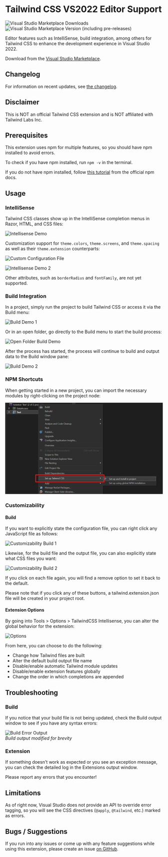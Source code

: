 # Tailwind CSS VS2022 Editor Support 

![Visual Studio Marketplace Downloads](https://img.shields.io/visual-studio-marketplace/d/TheronWang.TailwindCSSIntellisense)
![Visual Studio Marketplace Version (including pre-releases)](https://img.shields.io/visual-studio-marketplace/v/TheronWang.TailwindCSSIntellisense)

Editor features such as IntelliSense, build integration, among others for Tailwind CSS to enhance the development experience in Visual Studio 2022.

Download from the [Visual Studio Marketplace](https://marketplace.visualstudio.com/items?itemName=TheronWang.TailwindCSSIntellisense).

## Changelog

For information on recent updates, see [the changelog](https://github.com/theron-wang/VS2022-Editor-Support-for-Tailwind-CSS/blob/master/CHANGELOG.md).

## Disclaimer

This is NOT an official Tailwind CSS extension and is NOT affiliated with Tailwind Labs Inc. 

## Prerequisites

This extension uses npm for multiple features, so you should have npm installed to avoid errors.

To check if you have npm installed, run `npm -v` in the terminal.

If you do not have npm installed, follow [this tutorial](https://docs.npmjs.com/downloading-and-installing-node-js-and-npm) from the official npm docs.

## Usage

### IntelliSense

Tailwind CSS classes show up in the IntelliSense completion menus in Razor, HTML, and CSS files:

![Intellisense Demo](https://raw.githubusercontent.com/theron-wang/VS2022-Editor-Support-for-Tailwind-CSS/master/art/IntelliSense-Demo-1.gif)

Customization support for `theme.colors`, `theme.screens`, and `theme.spacing` as well as their `theme.extension` counterparts:

![Custom Configuration File](https://raw.githubusercontent.com/theron-wang/VS2022-Editor-Support-for-Tailwind-CSS/master/art/IntelliSense-Demo-2-Configuration.png)

![Intellisense Demo 2](https://raw.githubusercontent.com/theron-wang/VS2022-Editor-Support-for-Tailwind-CSS/master/art/IntelliSense-Demo-3.png)

Other attributes, such as `borderRadius` and `fontFamily`, are not yet supported.

### Build Integration

In a project, simply run the project to build Tailwind CSS or access it via the Build menu:

![Build Demo 1](https://raw.githubusercontent.com/theron-wang/VS2022-Editor-Support-for-Tailwind-CSS/master/art/Build-Demo-1.png)

Or in an open folder, go directly to the Build menu to start the build process:

![Open Folder Build Demo](https://raw.githubusercontent.com/theron-wang/VS2022-Editor-Support-for-Tailwind-CSS/master/art/Build-Demo-3.png)

After the process has started, the process will continue to build and output data to the Build window pane:

![Build Demo 2](https://raw.githubusercontent.com/theron-wang/VS2022-Editor-Support-for-Tailwind-CSS/master/art/Build-Demo-2.png)

### NPM Shortcuts

When getting started in a new project, you can import the necessary modules by right-clicking on the project node:

![Screenshot](https://raw.githubusercontent.com/theron-wang/VS2022-Editor-Support-for-Tailwind-CSS/master/art/NPM-Shortcuts-1.png)

### Customizability

#### Build

If you want to explicitly state the configuration file, you can right click any JavaScript file as follows:

![Customizability Build 1](https://raw.githubusercontent.com/theron-wang/VS2022-Editor-Support-for-Tailwind-CSS/master/art/Customizability-Build-1.png)

Likewise, for the build file and the output file, you can also explicitly state what CSS files you want:

![Customizability Build 2](https://raw.githubusercontent.com/theron-wang/VS2022-Editor-Support-for-Tailwind-CSS/master/art/Customizability-Build-2.png)

If you click on each file again, you will find a remove option to set it back to the default.

Please note that if you click any of these buttons, a tailwind.extension.json file will be created in your project root.

#### Extension Options

By going into Tools > Options > TailwindCSS Intellisense, you can alter the global behavior for the extension:

![Options](https://raw.githubusercontent.com/theron-wang/VS2022-Editor-Support-for-Tailwind-CSS/master/art/Options-Demo.png)

From here, you can choose to do the following:

* Change how Tailwind files are built
* Alter the default build output file name
* Disable/enable automatic Tailwind module updates
* Disable/enable extension features globally
* Change the order in which completions are appended

## Troubleshooting

### Build

If you notice that your build file is not being updated, check the Build output window to see if you have any syntax errors:

![Build Error Output](https://raw.githubusercontent.com/theron-wang/VS2022-Editor-Support-for-Tailwind-CSS/master/art/Troubleshooting-Build.png)<br>
*Build output modified for brevity*

### Extension

If something doesn't work as expected or you see an exception message, you can check the detailed log in the Extensions output window.

Please report any errors that you encounter!

## Limitations

As of right now, Visual Studio does not provide an API to override error tagging, so you will see the CSS directives (`@apply`, `@tailwind`, etc.) marked as errors.

## Bugs / Suggestions

If you run into any issues or come up with any feature suggestions while using this extension, please create an issue [on GitHub](https://github.com/theron-wang/VS2022-Editor-Support-for-Tailwind-CSS/issues/new).

